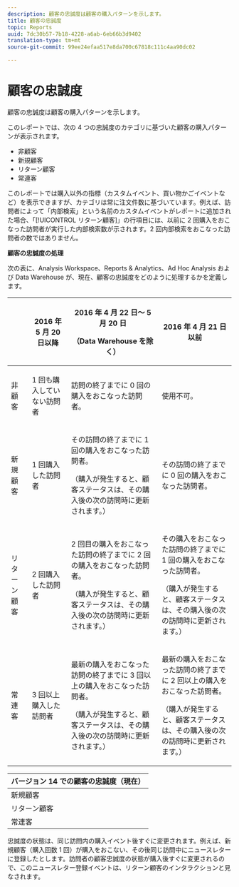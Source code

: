 ```yaml
---
description: 顧客の忠誠度は顧客の購入パターンを示します。
title: 顧客の忠誠度
topic: Reports
uuid: 7dc30b57-7b18-4228-a6ab-6eb66b3d9402
translation-type: tm+mt
source-git-commit: 99ee24efaa517e8da700c67818c111c4aa90dc02

---
```



# 顧客の忠誠度

顧客の忠誠度は顧客の購入パターンを示します。

このレポートでは、次の 4 つの忠誠度のカテゴリに基づいた顧客の購入パターンが表示されます。

* 非顧客
* 新規顧客
* リターン顧客
* 常連客

このレポートでは購入以外の指標（カスタムイベント、買い物かごイベントなど）を表示できますが、カテゴリは常に注文件数に基づいています。例えば、訪問者によって「内部検索」という名前のカスタムイベントがレポートに追加された場合、「[!UICONTROL リターン顧客]」の行項目には、以前に 2 回購入をおこなった訪問者が実行した内部検索数が示されます。2 回内部検索をおこなった訪問者の数ではありません。

**顧客の忠誠度の処理**

次の表に、Analysis Workspace、Reports &amp; Analytics、Ad Hoc Analysis および Data Warehouse が、現在、顧客の忠誠度をどのように処理するかを定義します。

<table id="table_E6A5CA96BE5C47F29F09688A4D41BC60"> 
 <thead> 
  <tr> 
   <th colname="col1" class="entry"> </th> 
   <th colname="col2" class="entry"> <p>2016 年 5 月 20 日以降 </p> </th> 
   <th colname="col3" class="entry"> <p>2016 年 4 月 22 日～ 5 月 20 日 </p> <p>（Data Warehouse を除く） </p> </th> 
   <th colname="col4" class="entry"> <p>2016 年 4 月 21 日以前 </p> </th> 
  </tr>
 </thead>
 <tbody> 
  <tr> 
   <td colname="col1"> <p>非顧客 </p> </td> 
   <td colname="col2"> <p>1 回も購入していない訪問者 </p> </td> 
   <td colname="col3"> <p>訪問の終了までに 0 回の購入をおこなった訪問者。 </p> </td> 
   <td colname="col4"> <p>使用不可。 </p> </td> 
  </tr> 
  <tr> 
   <td colname="col1"> <p>新規顧客 </p> </td> 
   <td colname="col2"> <p>1 回購入した訪問者 </p> </td> 
   <td colname="col3"> <p>その訪問の終了までに 1 回の購入をおこなった訪問者。 </p> <p>（購入が発生すると、顧客ステータスは、その購入後の次の訪問時に更新されます。） </p> </td> 
   <td colname="col4"> <p>その訪問の終了までに 0 回の購入をおこなった訪問者。 </p> </td> 
  </tr> 
  <tr> 
   <td colname="col1"> <p>リターン顧客 </p> </td> 
   <td colname="col2"> <p>2 回購入した訪問者 </p> </td> 
   <td colname="col3"> <p>2 回目の購入をおこなった訪問の終了までに 2 回の購入をおこなった訪問者。 </p> <p>（購入が発生すると、顧客ステータスは、その購入後の次の訪問時に更新されます。） </p> </td> 
   <td colname="col4"> <p>その購入をおこなった訪問の終了までに 1 回の購入をおこなった訪問者。 </p> <p>（購入が発生すると、顧客ステータスは、その購入後の次の訪問時に更新されます。） </p> </td> 
  </tr> 
  <tr> 
   <td colname="col1"> <p>常連客 </p> </td> 
   <td colname="col2"> <p>3 回以上購入した訪問者 </p> </td> 
   <td colname="col3"> <p>最新の購入をおこなった訪問の終了までに 3 回以上の購入をおこなった訪問者。 </p> <p>（購入が発生すると、顧客ステータスは、その購入後の次の訪問時に更新されます。） </p> </td> 
   <td colname="col4"> <p>最新の購入をおこなった訪問の終了までに 2 回以上の購入をおこなった訪問者。 </p> <p>（購入が発生すると、顧客ステータスは、その購入後の次の訪問時に更新されます。） </p> </td> 
  </tr> 
 </tbody> 
</table>

| バージョン 14 での顧客の忠誠度（現在） |
|---|
| 新規顧客 | 1 回の訪問および 1 回の購入 |
| リターン顧客 | 2 回以上の訪問と 2 回の購入 |
| 常連客 | 2 回以上の訪問と 3 回以上の購入 |

忠誠度の状態は、同じ訪問内の購入イベント後すぐに変更されます。例えば、新規顧客（購入回数 1 回）が購入をおこない、その後同じ訪問中にニュースレターに登録したとします。訪問者の顧客忠誠度の状態が購入後すぐに変更されるので、このニュースレター登録イベントは、リターン顧客のインタラクションと見なされます。
